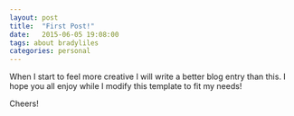 ```yaml
---
layout: post
title:  "First Post!"
date:   2015-06-05 19:08:00
tags: about bradyliles
categories: personal
---
```

When I start to feel more creative I will write a better blog entry than this.
I hope you all enjoy while I modify this template to fit my needs!

Cheers!

